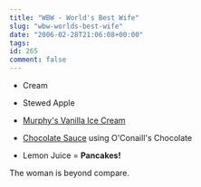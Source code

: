 ```yaml
---
title: "WBW - World's Best Wife"
slug: "wbw-worlds-best-wife"
date: "2006-02-28T21:06:08+00:00"
tags:
id: 265
comment: false
---
```


*   Cream

*   Stewed Apple

*   [Murphy's Vanilla Ice Cream](http://www.murphysicecream.ie/)

*   [Chocolate Sauce](http://icecreamireland.blogspot.com/2006/02/chocolate-and-chocolate-sauce.html) using O'Conaill's Chocolate

*   Lemon Juice
= **Pancakes!**

The woman is beyond compare.
